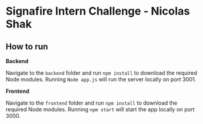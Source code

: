 # Signafire Intern Challenge - Nicolas Shak

## How to run

**Backend**

Navigate to the `backend` folder and run `npm install` to download the required Node modules. Running `Node app.js` will run the server locally on port 3001. 

**Frontend**

Navigate to the `frontend` folder and run `npm install` to download the required Node modules. Running `npm start` will start the app locally on port 3000. 
